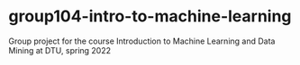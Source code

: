 # group104-intro-to-machine-learning
Group project for the course Introduction to Machine Learning and Data Mining at DTU, spring 2022
